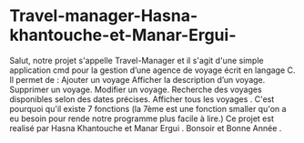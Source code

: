 # Travel-manager-Hasna-khantouche-et-Manar-Ergui-
Salut, notre projet s'appelle Travel-Manager et il s'agit d'une simple application cmd pour la gestion d’une agence de voyage écrit en langage C. Il permet de :
 Ajouter un voyage
 Afficher la description d’un voyage.
 Supprimer un voyage.
 Modifier un voyage.
 Recherche des voyages disponibles selon des dates précises.
 Afficher tous les voyages .
 C'est pourquoi qu'il existe 7 fonctions (la 7ème est une fonction smaller qu'on a eu besoin pour rende notre programme plus facile à lire.)
 Ce projet est realisé par Hasna Khantouche et Manar Ergui .
Bonsoir et Bonne Année . 
